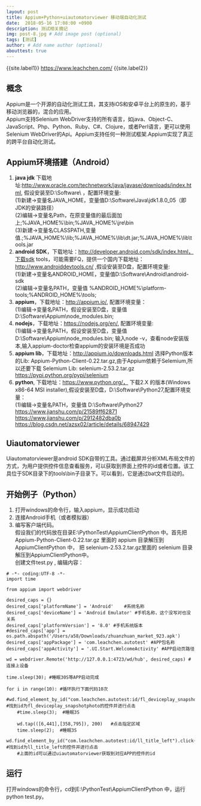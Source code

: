 ```yaml
---
layout: post
title: Appium+Python+uiautomatorviewer 移动端自动化测试
date:  2018-05-16 17:08:00 +0900  
description: 测试相关摘记
img: post-8.jpg # Add image post (optional)
tags: [测试]
author: # Add name author (optional)
abouttest: true
---
```


{{site.label1}} <a href="https://www.leachchen.com/" target="\_blank">https://www.leachchen.com/</a> {{site.label2}}

## 概念 ##
Appium是一个开源的自动化测试工具，其支持iOS和安卓平台上的原生的，基于移动浏览器的，混合的应用。<br>
Appium支持Selenium WebDriver支持的所有语言，如java、Object-C、JavaScript、Php、Python、Ruby、C#、Clojure，或者Perl语言，更可以使用Selenium WebDriver的Api。Appium支持任何一种测试框架.Appium实现了真正的跨平台自动化测试。


## Appium环境搭建（Android） ##
1. **java jdk** 下载地址:http://www.oracle.com/technetwork/java/javase/downloads/index.html, 假设安装至D:\Software\ ，配置环境变量:<br>
(1)新建->变量名JAVA_HOME，变量值D:\Software\Java\jdk1.8.0_05（即JDK的安装路径） <br>
(2)编辑->变量名Path，在原变量值的最后面加上;%JAVA_HOME%\bin;%JAVA_HOME%\jre\bin <br>
(3)新建->变量名CLASSPATH,变量值.;%JAVA_HOME%\lib;%JAVA_HOME%\lib\dt.jar;%JAVA_HOME%\lib\tools.jar <br>
1. **android SDK**，下载地址：http://developer.android.com/sdk/index.html，下载sdk tools，可能需要FQ，提供一个国内下载地址：http://www.androiddevtools.cn/ ,假设安装至D盘，配置环境变量:<br>
(1)新建->变量名ANDROID_HOME，变量值D:\Software\Android\android-sdk <br>
(2)编辑->变量名PATH，变量值 %ANDROID_HOME%\platform-tools;%ANDROID_HOME%\tools; <br>
1. **appium**，下载地址：http://appium.io/, 配置环境变量： <br>
(1)编辑->变量名PATH，假设安装至D盘，变量值 D:\Software\Appium\node_modules\.bin;  <br>
1. **nodejs**，下载地址：https://nodejs.org/en/, 配置环境变量:  <br>
(1)编辑->变量名PATH，假设安装至D盘，变量值 D:\Software\Appium\node_modules\.bin; 输入node -v，查看node安装版本,输入appium-doctor检查appium的安装环境是否成功
1. **appium lib**，下载地址：http://appium.io/downloads.html  选择Python版本的Lib: Appium-Python-Client-0.22.tar.gz,由于Appium依赖于Selemium,所以还要下载 Selemium Lib: selenium-2.53.2.tar.gz https://pypi.python.org/pypi/selenium
1. **python**, 下载地址：https://www.python.org/，  下载2.X 的版本(Windows x86-64 MSI installer),假设安装至D盘，D:\Software\Python27,配置环境变量： <br>
(1)编辑->变量名PATH，变量值 D:\Software\Python27  https://www.jianshu.com/p/21589ff62871 https://www.jianshu.com/p/2912482dba0b https://blog.csdn.net/azsx02/article/details/68947429<br>


## Uiautomatorviewer ##
Uiautomatorviewer是android SDK自带的工具。通过截屏并分析XML布局文件的方式，为用户提供控件信息查看服务，可以获取到界面上控件的id或者位置。该工具位于SDK目录下的tools\bin子目录下。可以看到，它是通过bat文件启动的。

## 开始例子（Python） ##
1. 打开windows的命令行，输入appium，显示成功启动<br>
1. 连接Android手机（或者模拟器）<br>
1. 编写客户端代码。<br>
假设我们的代码放在目录E:\PythonTest\AppiumClientPython 中。首先把 Appium-Python-Client-0.22.tar.gz 里面的 appium 目录解压到AppiumClientPython 中， 把 selenium-2.53.2.tar.gz里面的 selenium 目录解压到AppiumClientPython中。<br>
创建文件test.py , 编辑内容：<br>

```
# -*- coding:UTF-8 -*-
import time

from appium import webdriver

desired_caps = {}
desired_caps['platformName'] = 'Android'	#系统名称
desired_caps['deviceName'] = 'Android Emulator' #手机名称，这个没写对也没关系
desired_caps['platformVersion'] = '8.0'	#手机系统版本
#desired_caps['app'] = os.path.abspath('/Users/a58/Downloads/zhuanzhuan_market_923.apk')
desired_caps['appPackage'] = 'com.leachchen.autotest' #APP包名称
desired_caps['appActivity'] = '.UI.Start.WelcomeActivity' #APP启动页路径

wd = webdriver.Remote('http://127.0.0.1:4723/wd/hub', desired_caps)	#连接上设备

time.sleep(30);	#睡眠30S等APP启动完成

for i in range(10):	#循环执行下面代码10次
	#wd.find_element_by_id("com.leachchen.autotest:id/fl_deviceplay_snapshotphoto").click();  #找到id为fl_deviceplay_snapshotphoto的控件并进行点击
	#time.sleep(3);  #睡眠3S

	wd.tap(([6,441],[358,795]), 200)   #点击指定区域
	time.sleep(2);	#睡眠3S
	wd.find_element_by_id("com.leachchen.autotest:id/ll_title_left").click();   #找到id为ll_title_left的控件并进行点击
	#上面的id可以通过uiautomatorviewer获取到对应APP的控件的id
```

## 运行 ##
打开windows的命令行，cd到E:\PythonTest\AppiumClientPython 中，运行 python test.py。
